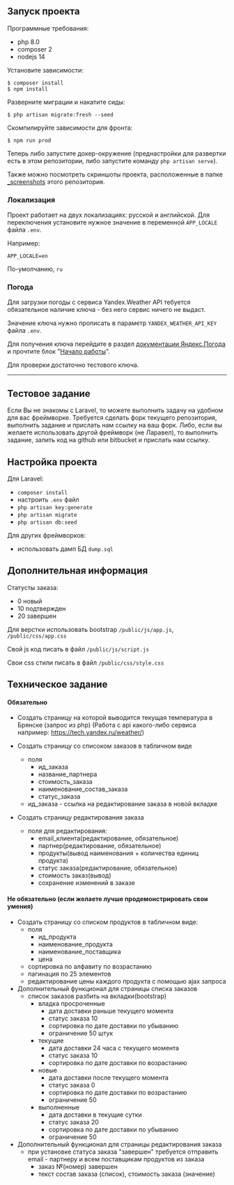 ## Запуск проекта

Программные требования:

- php 8.0
- composer 2
- nodejs 14

Установите зависимости:

```
$ composer install
$ npm install
```

Разверните миграции и накатите сиды:

```
$ php artisan migrate:fresh --seed
```

Скомпилируйте зависимости для фронта:

```
$ npm run prod
```

Теперь либо запустите докер-окружение (преднастройки для развертки есть в этом репозитории, либо запустите команду `php artisan serve`).

Также можно посмотреть скриншоты проекта, расположенные в папке [_screenshots](_screenshots) этого репозитория.

### Локализация

Проект работает на двух локализациях: русской и английской. Для переключения установите нужное значение в переменной `APP_LOCALE` файла `.env`.

Например:

```
APP_LOCALE=en
```

По-умолчанию, `ru`


### Погода

Для загрузки погоды с сервиса Yandex.Weather API тебуется обязательное наличие ключа - без него сервис ничего не выдаст.

Значение ключа нужно прописать в параметр `YANDEX_WEATHER_API_KEY` файла `.env`.

Для получения ключа перейдите в раздел [документации Яндекс.Погода](https://yandex.ru/dev/weather/doc/dg/concepts/about-docpage/) и прочтите
блок "[Начало работы](https://yandex.ru/dev/weather/doc/dg/concepts/about-docpage/#about__onboarding)".

Для проверки достаточно тестового ключа.


---

## Тестовое задание

Если Вы не знакомы с Laravel, то можете выполнить задачу на удобном для вас фреймворке. Требуется сделать форк текущего репозитория, выполнить задание и
прислать нам ссылку на ваш форк. Либо, если вы желаете использовать другой фреймворк (не Ларавел), то выполнить задание, залить код на github или bitbucket и
прислать нам ссылку.


## Настройка проекта

Для Laravel:

- `composer install`
- настроить `.env` файл
- `php artisan key:generate`
- `php artisan migrate`
- `php artisan db:seed`

Для других фреймворков:

- использовать дамп БД `dump.sql`

## Дополнительная информация

Статусты заказа:

- 0 новый
- 10 подтвержден
- 20 завершен

Для верстки использовать bootstrap `/public/js/app.js`, `/public/css/app.css`

Свой js код писать в файл `/public/js/script.js`

Свои css стили писать в файл `/public/css/style.css`

## Техническое задание

#### Обязательно

- Создать страницу на которой выводится текущая температура в Брянске (запрос из php) (Работа с api какого-либо сервиса
  например: https://tech.yandex.ru/weather/)

- Создать страницу со списоком заказов в табличном виде
    - поля
        - ид_заказа
        - название_партнера
        - стоимость_заказа
        - наименование_состав_заказа
        - статус_заказа
    - ид_заказа - ссылка на редактирование заказа в новой вкладке
- Создать страницу редактирования заказа
    - поля для редактирования:
        - email_клиента(редактирование, обязательное)
        - партнер(редактирование, обязательное)
        - продукты(вывод наименования + количества единиц продукта)
        - статус заказа(редактирование, обязательное)
        - стоимость заказ(вывод)
        - сохранение изменений в заказе

#### Не обязательно (если желаете лучше продемонстрировать свои умения)

- Создать страницу со списком продуктов в табличном виде:
    - поля
        - ид_продукта
        - наименование_продукта
        - наименование_поставщика
        - цена
    - сортировка по алфавиту по возрастанию
    - пагинация по 25 элементов
    - редактирование цены каждого продукта с помощью ajax запроса
- Дополнительный функционал для страницы списка заказов
    - список заказов разбить на вкладки(bootstrap)
        - владка просроченные
            - дата доставки раньше текущего момента
            - статус заказа 10
            - сортировка по дате доставки по убыванию
            - ограничение 50 штук
        - текущие
            - дата доставки 24 часа с текущего момента
            - статус заказа 10
            - сортировка по дате доставки по возрастанию
        - новые
            - дата доставки после текущего момента
            - статус заказа 0
            - сортировка по дате доставки по возрастанию
            - ограничение 50
        - выполненные
            - дата доставки в текущие сутки
            - статус заказа 20
            - сортировка по дате доставки по убыванию
            - ограничение 50
- Дополнительный функционал для страницы редактирования заказа
    - при установке статуса заказа "завершен" требуется отправить email - партнеру и всем поставщикам продуктов из заказа
        - заказ №(номер) завершен
        - текст состав заказа (список), стоимость заказа (значение)
